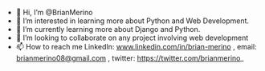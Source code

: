 - 👋 Hi, I’m @BrianMerino
- 👀 I’m interested in learning more about Python and Web Development. 
- 🌱 I’m currently learning more about Django and Python. 
- 💞️ I’m looking to collaborate on any project involving web development
- 📫 How to reach me LinkedIn: www.linkedin.com/in/brian-merino , email: brianmerino08@gmail.com , twitter: https://twitter.com/brianmerino_


